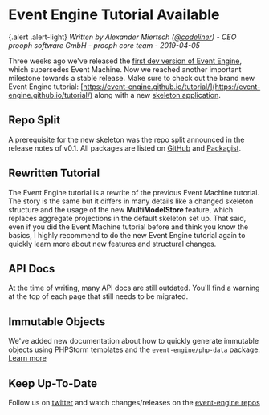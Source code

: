 # Event Engine Tutorial Available

{.alert .alert-light}
*Written by Alexander Miertsch ([@codeliner](https://github.com/codeliner)) - CEO prooph software GmbH - prooph core team - 2019-04-05*

Three weeks ago we've released the [first dev version of Event Engine](https://github.com/event-engine/php-engine/releases/tag/v0.1.0), which supersedes Event Machine.
Now we reached another important milestone towards a stable release. Make sure to check out the brand new Event Engine tutorial: [https://event-engine.github.io/tutorial/](https://event-engine.github.io/tutorial/)
along with a new [skeleton application](https://github.com/event-engine/php-engine-skeleton).

## Repo Split

A prerequisite for the new skeleton was the repo split announced in the release notes of v0.1. 
All packages are listed on [GitHub](https://github.com/event-engine) and [Packagist](https://packagist.org/packages/event-engine/).

## Rewritten Tutorial

The Event Engine tutorial is a rewrite of the previous Event Machine tutorial. The story is the same but it differs in many details like a changed skeleton structure and
the usage of the new **MultiModelStore** feature, which replaces aggregate projections in the default skeleton set up. That said, even if you did the Event Machine tutorial before 
and think you know the basics, I highly recommend to do the new Event Engine tutorial again to quickly learn more about new features and structural changes.

## API Docs

At the time of writing, many API docs are still outdated. You'll find a warning at the top of each page that still needs to be migrated.

## Immutable Objects

We've added new documentation about how to quickly generate immutable objects using PHPStorm templates and the `event-engine/php-data` package.
[Learn more](https://event-engine.github.io/api/immutable_state.html)

## Keep Up-To-Date

Follow us on [twitter](https://twitter.com/prooph_software) and watch changes/releases on the [event-engine repos](https://github.com/event-engine) 
